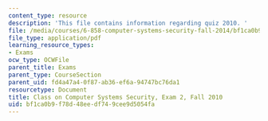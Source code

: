 ```yaml
---
content_type: resource
description: 'This file contains information regarding quiz 2010. '
file: /media/courses/6-858-computer-systems-security-fall-2014/bf1ca0b9f78d48eedf749cee9d5054fa_MIT6_858F14_q10_2.pdf
file_type: application/pdf
learning_resource_types:
- Exams
ocw_type: OCWFile
parent_title: Exams
parent_type: CourseSection
parent_uid: fd4a47a4-0f87-ab36-ef6a-94747bc76da1
resourcetype: Document
title: Class on Computer Systems Security, Exam 2, Fall 2010
uid: bf1ca0b9-f78d-48ee-df74-9cee9d5054fa
---
```


